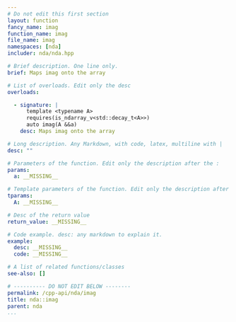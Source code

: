 ```yaml
---
# Do not edit this first section
layout: function
fancy_name: imag
function_name: imag
file_name: imag
namespaces: [nda]
includer: nda/nda.hpp

# Brief description. One line only.
brief: Maps imag onto the array

# List of overloads. Edit only the desc
overloads:

  - signature: |
      template <typename A>
      requires(is_ndarray_v<std::decay_t<A>>)
      auto imag(A &&a)
    desc: Maps imag onto the array

# Long description. Any Markdown, with code, latex, multiline with |
desc: ""

# Parameters of the function. Edit only the description after the :
params:
  a: __MISSING__

# Template parameters of the function. Edit only the description after the :
tparams:
  A: __MISSING__

# Desc of the return value
return_value: __MISSING__

# Code example. desc: any markdown to explain it.
example:
  desc: __MISSING__
  code: __MISSING__

# A list of related functions/classes
see-also: []

# ---------- DO NOT EDIT BELOW --------
permalink: /cpp-api/nda/imag
title: nda::imag
parent: nda
...
```


